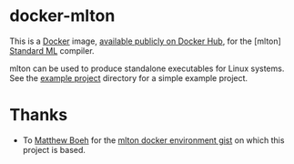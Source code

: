 # docker-mlton

This is a [Docker] image, [available publicly on Docker Hub][dockerhub], for the
[mlton] [Standard ML][SML] compiler.

mlton can be used to produce standalone executables for Linux systems. See the
[example project](example-project/) directory for a simple example project.

# Thanks

* To [Matthew Boeh](https://github.com/mboeh) for the
  [mlton docker environment gist](https://gist.github.com/mboeh/d23ba889dfd48d07efff)
  on which this project is based.
  
[Docker]: https://www.docker.com/
[dockerhub]: https://hub.docker.com/r/alandipert/mlton/
[SML]: https://en.wikipedia.org/wiki/Standard_ML
